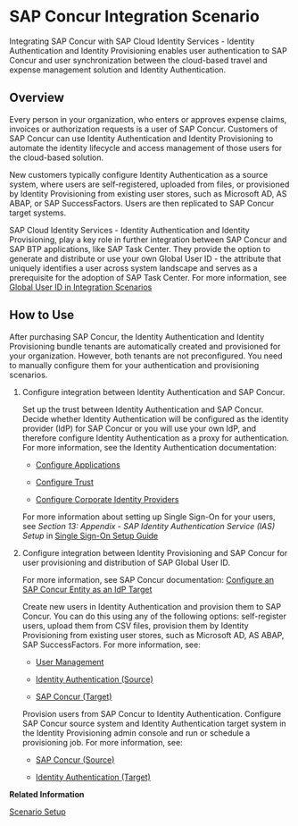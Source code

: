 <!-- loioef38d9ee3f7544d882dc3f8de123ad3d -->

# SAP Concur Integration Scenario

Integrating SAP Concur with SAP Cloud Identity Services - Identity Authentication and Identity Provisioning enables user authentication to SAP Concur and user synchronization between the cloud-based travel and expense management solution and Identity Authentication.



<a name="loioef38d9ee3f7544d882dc3f8de123ad3d__section_o1z_m5f_tsb"/>

## Overview

Every person in your organization, who enters or approves expense claims, invoices or authorization requests is a user of SAP Concur. Customers of SAP Concur can use Identity Authentication and Identity Provisioning to automate the identity lifecycle and access management of those users for the cloud-based solution.

New customers typically configure Identity Authentication as a source system, where users are self-registered, uploaded from files, or provisioned by Identity Provisioning from existing user stores, such as Microsoft AD, AS ABAP, or SAP SuccessFactors. Users are then replicated to SAP Concur target systems.

SAP Cloud Identity Services - Identity Authentication and Identity Provisioning, play a key role in further integration between SAP Concur and SAP BTP applications, like SAP Task Center. They provide the option to generate and distribute or use your own Global User ID - the attribute that uniquely identifies a user across system landscape and serves as a prerequisite for the adoption of SAP Task Center. For more information, see [Global User ID in Integration Scenarios](global-user-id-in-integration-scenarios-a04611d.md)



<a name="loioef38d9ee3f7544d882dc3f8de123ad3d__section_qgg_p5f_tsb"/>

## How to Use

After purchasing SAP Concur, the Identity Authentication and Identity Provisioning bundle tenants are automatically created and provisioned for your organization. However, both tenants are not preconfigured. You need to manually configure them for your authentication and provisioning scenarios.

1.  Configure integration between Identity Authentication and SAP Concur.

    Set up the trust between Identity Authentication and SAP Concur. Decide whether Identity Authentication will be configured as the identity provider \(IdP\) for SAP Concur or you will use your own IdP, and therefore configure Identity Authentication as a proxy for authentication. For more information, see the Identity Authentication documentation:

    -   [Configure Applications](https://help.sap.com/docs/IDENTITY_AUTHENTICATION/6d6d63354d1242d185ab4830fc04feb1/61ad3b0796ca4f5bae706632a29b1418.html)

    -   [Configure Trust](https://help.sap.com/docs/IDENTITY_AUTHENTICATION/6d6d63354d1242d185ab4830fc04feb1/f96e4c5930a94d1ba117e05a3f3c30fc.html)

    -   [Configure Corporate Identity Providers](https://help.sap.com/docs/IDENTITY_AUTHENTICATION/6d6d63354d1242d185ab4830fc04feb1/19f3eca47db643b6aad448b5dc1075ad.html)


    For more information about setting up Single Sign-On for your users, see *Section 13: Appendix - SAP Identity Authentication Service \(IAS\) Setup* in [Single Sign-On Setup Guide](https://www.concurtraining.com/customers/tech_pubs/Docs/_Current/SG_Shr/Shr_SG_SSO_Mgmt.pdf)

2.  Configure integration between Identity Provisioning and SAP Concur for user provisioning and distribution of SAP Global User ID.

    For more information, see SAP Concur documentation: [Configure an SAP Concur Entity as an IdP Target](https://www.concurtraining.com/customers/tech_pubs/Docs/_Current/SG_Shr/Shr_SG_Concur_IdP_Target.pdf)

    Create new users in Identity Authentication and provision them to SAP Concur. You can do this using any of the following options: self-register users, upload them from CSV files, provision them by Identity Provisioning from existing user stores, such as Microsoft AD, AS ABAP, SAP SuccessFactors. For more information, see:

    -   [User Management](https://help.sap.com/docs/IDENTITY_AUTHENTICATION/6d6d63354d1242d185ab4830fc04feb1/228428f9f476449cafd841a68d75b234.html?version=Cloud)

    -   [Identity Authentication \(Source\)](https://help.sap.com/viewer/f48e822d6d484fa5ade7dda78b64d9f5/Cloud/en-US/e4e25f1fae094c2a89ad62159e1cd230.html)

    -   [SAP Concur \(Target\)](https://help.sap.com/viewer/f48e822d6d484fa5ade7dda78b64d9f5/Cloud/en-US/032fd80fd7de4e4992402637b77c1f2c.html)


    Provision users from SAP Concur to Identity Authentication. Configure SAP Concur source system and Identity Authentication target system in the Identity Provisioning admin console and run or schedule a provisioning job. For more information, see:

    -   [SAP Concur \(Source\)](https://help.sap.com/viewer/f48e822d6d484fa5ade7dda78b64d9f5/Cloud/en-US/209ea8281e6d49b28d85f87e5b2120fe.html)

    -   [Identity Authentication \(Target\)](https://help.sap.com/viewer/f48e822d6d484fa5ade7dda78b64d9f5/Cloud/en-US/f217bd39c17d47cdb4f89ed19cb2c701.html)



**Related Information**  


[Scenario Setup](../40-scenario-setup/scenario-setup-ae9137c.md "When an SAP cloud solution bundles with SAP Cloud Identity Services, you are entitled to receive Identity Authentication and Identity Provisioning tenants without additional costs on the purchase of the corresponding SAP cloud solution's license. These Identity Authentication and Identity Provisioning tenants come preconfigured with the SAP cloud solution.")

